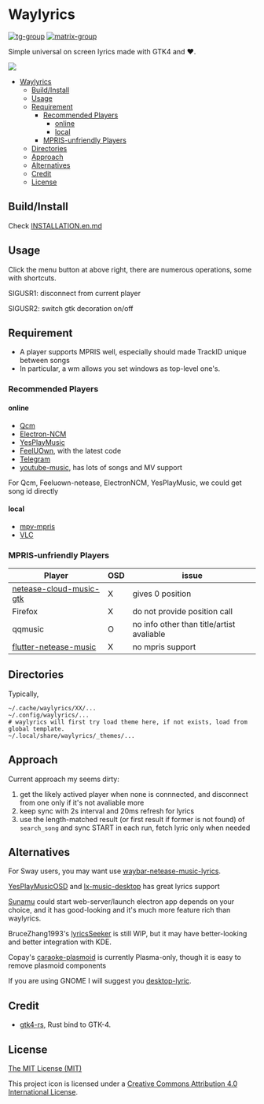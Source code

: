 # Waylyrics

[![tg-group](https://img.shields.io/badge/tg%20group-open-blue)](https://t.me/+FWgnE0GRDYZhNjc1)
[![matrix-group](https://img.shields.io/matrix/waylyrics_x:catgirl.cloud.svg?server_fqdn=matrix.catgirl.cloud)](https://matrix.to/#/#waylyrics_x:catgirl.cloud)

Simple universal on screen lyrics made with GTK4 and ❤️.

![](https://github.com/poly000/waylyrics/assets/34085039/43037cb4-9a07-4e77-b112-1408365199e2)

- [Waylyrics](#waylyrics)
  - [Build/Install](#buildinstall)
  - [Usage](#usage)
  - [Requirement](#requirement)
    - [Recommended Players](#recommended-players)
      - [online](#online)
      - [local](#local)
    - [MPRIS-unfriendly Players](#mpris-unfriendly-players)
  - [Directories](#directories)
  - [Approach](#approach)
  - [Alternatives](#alternatives)
  - [Credit](#credit)
  - [License](#license)

## Build/Install

Check [INSTALLATION.en.md](INSTALLATION.en.md)

## Usage

Click the menu button at above right, there are numerous operations,
some with shortcuts.

SIGUSR1: disconnect from current player

SIGUSR2: switch gtk decoration on/off

## Requirement

- A player supports MPRIS well, especially should made TrackID unique between songs
- In particular, a wm allows you set windows as top-level one's.

### Recommended Players

#### online

- [Qcm](https://github.com/hypengw/Qcm)
- [Electron-NCM](https://github.com/Rocket1184/electron-netease-cloud-music)
- [YesPlayMusic](https://github.com/qier222/YesPlayMusic)
- [FeelUOwn](https://github.com/feeluown/FeelUOwn/), with the latest code
- [Telegram](https://t.me/Music163Bot)
- [youtube-music](https://github.com/th-ch/youtube-music), has lots of songs and MV support

For Qcm, Feeluown-netease, ElectronNCM, YesPlayMusic, we could get song id directly

#### local

- [mpv-mpris](https://github.com/hoyon/mpv-mpris)
- [VLC](https://www.videolan.org)

### MPRIS-unfriendly Players

[netease-cloud-music-gtk]: https://github.com/gmg137/netease-cloud-music-gtk
[flutter-netease-music]: https://github.com/boyan01/flutter-netease-music
[youtube-music]: https://github.com/th-ch/youtube-music


| Player                    | OSD | issue                                     |
| ------------------------- | --- | ----------------------------------------- |
| [netease-cloud-music-gtk] | X   | gives 0 position                          |
| Firefox                   | X   | do not provide position call              |
| qqmusic                   | O   | no info other than title/artist avaliable |
| [flutter-netease-music]   | X   | no mpris support                          |

## Directories

Typically,

```
~/.cache/waylyrics/XX/...
~/.config/waylyrics/...
# waylyrics will first try load theme here, if not exists, load from global template.
~/.local/share/waylyrics/_themes/...
```

## Approach

Current approach my seems dirty:

1. get the likely actived player when none is connnected, and disconnect from one only if it's not avaliable more
2. keep sync with 2s interval and 20ms refresh for lyrics
3. use the length-matched result (or first result if former is not found) of `search_song` and sync START in each run, fetch lyric only when needed

## Alternatives

[YesPlayMusicOSD]: https://github.com/shih-liang/YesPlayMusicOSD
[waybar-netease-music-lyrics]: https://github.com/kangxiaoju/waybar-netease-music-lyrics
[lx-music-desktop]: https://github.com/lyswhut/lx-music-desktop
[Sunamu]: https://github.com/NyaomiDEV/Sunamu
[lyricsSeeker]: https://github.com/BruceZhang1993/LyricsSeeker
[caraoke-plasmoid]: https://github.com/Copay/caraoke-plasmoid
[desktop-lyric]: https://github.com/tuberry/desktop-lyric

For Sway users, you may want use [waybar-netease-music-lyrics].

[YesPlayMusicOSD] and [lx-music-desktop] has great lyrics support

[Sunamu] could start web-server/launch electron app depends on your choice, and it has good-looking and it's much more feature rich than waylyrics.

BruceZhang1993's [lyricsSeeker] is still WIP, but it may have better-looking and better integration with KDE.

Copay's [caraoke-plasmoid] is currently Plasma-only, though it is easy to remove plasmoid components

If you are using GNOME I will suggest you [desktop-lyric].

## Credit

[gtk4-rs]: https://github.com/gtk-rs/gtk4-rs

- [gtk4-rs], Rust bind to GTK-4.


## License

[The MIT License (MIT)](https://raw.githubusercontent.com/waylyrics/waylyrics/master/LICENSE)

This project icon is licensed under a [Creative Commons Attribution 4.0 International License](https://creativecommons.org/licenses/by/4.0/).
